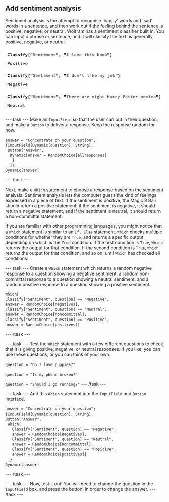 ## Add sentiment analysis

Sentiment analysis is the attempt to recognise 'happy' words and 'sad' words in a sentence, and then work out if the feeling behind the sentence is positive, negative, or neutral.
Wolfram has a sentiment classifier built in. You can input a phrase or sentence, and it will classify the text as generally positive, negative, or neutral.

![positive, negative and neutral responses to sentiment analysis](images/Sentiment.png)


--- task ---
Make an `InputField` so that the user can put in their question, and make a `Button` to deliver a response. Keep the response random for now.

```
answer = "Concentrate on your question";
{InputField[Dynamic[question], String], 
 Button["Answer",
  Dynamic[answer = RandomChoice[allresponses]
   ]
  ]}
Dynamic[answer]

```
--- /task ---

Next, make a `Which` statement to choose a response based on the sentiment analysis. Sentiment analysis lets the computer guess the kind of feelings expressed in a piece of text. If the sentiment is positive, the Magic 8 Ball should return a positive statement, if the sentiment is negative, it should return a negative statement, and if the sentiment is neutral, it should return a non-committal statement.

If you are familiar with other programming languages, you might notice that a `Which` statement is similar to an `If, Else` statement. `Which` checks multiple conditions for whether they are `True`, and returns a specific output depending on which is the `True` condition. If the first condition is `True`, `Which` returns the output for that condition. If the second condition is `True`, `Which` returns the output for that condition, and so on, until `Which` has checked all conditions.

 --- task ---
Create a `Which` statement which returns a random negative response to a question showing a negative sentiment, a random non-committal response to a question showing a neutral sentiment, and a random positive response to a question showing a positive sentiment.
 
 ```
Which[
 Classify["Sentiment", question] == "Negative", 
 answer = RandomChoice[negatives], 
 Classify["Sentiment", question] == "Neutral", 
 answer = RandomChoice[noncommittal], 
 Classify["Sentiment", question] == "Positive", 
 answer = RandomChoice[positives]]
 ```
 --- /task ---

--- task ---
 Test the `Which` statement with a few different questions to check that it is giving positive, negative, or neutral responses. If you like, you can use these questions, or you can think of your own.
 
 ```question = "Do I love puppies?"```
 
 ```question = "Is my phone broken?"```
 
 ```question = "Should I go running?"```
--- /task ---
 
--- task ---
Add this `Which` statement into the `InputField` and `Button` interface.
 
 ```
 answer = "Concentrate on your question";
{InputField[Dynamic[question], String], 
 Button["Answer",
  Which[
    Classify["Sentiment", question] == "Negative", 
    answer = RandomChoice[negatives], 
    Classify["Sentiment", question] == "Neutral", 
    answer = RandomChoice[noncommittal], 
    Classify["Sentiment", question] == "Positive", 
    answer = RandomChoice[positives]]
  ]}
Dynamic[answer]
```
--- /task ---

--- task ---
Now, test it out! You will need to change the question in the `InputField` box, and press the button, in order to change the answer.
--- /task ---
